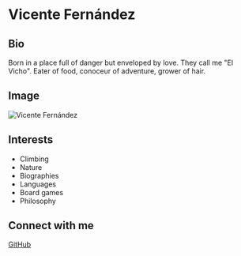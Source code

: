 # Vicente Fernández

## Bio
Born in a place full of danger but enveloped by love. They call me "El Vicho". Eater of food, conoceur of adventure, grower of hair.


## Image
![Vicente Fernández](https://static1.srcdn.com/wordpress/wp-content/uploads/2021/12/Arcane-Jayce-Viktor-2.png)

## Interests
- Climbing
- Nature
- Biographies
- Languages
- Board games
- Philosophy

## Connect with me
[GitHub](https://github.com/vich1n)

